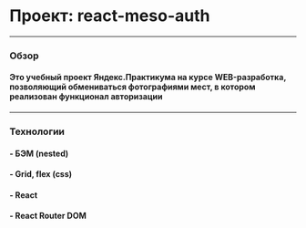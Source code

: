# Проект: react-meso-auth
____
### Обзор
#### Это учебный проект Яндекс.Практикума на курсе WEB-разработка, позволяющий обмениваться фотографиями мест, в котором реализован функционал авторизации
_____

### Технологии
#### - БЭМ (nested)
#### - Grid, flex (css)
#### - React
#### - React Router DOM

